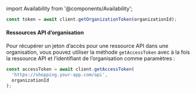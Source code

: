 import Availability from '@components/Availability';

```ts title="index.vue"
const token = await client.getOrganizationToken(organizationId);
```

#### Ressources API d’organisation

Pour récupérer un jeton d’accès pour une ressource API dans une organisation, vous pouvez utiliser la méthode `getAccessToken` avec à la fois la ressource API et l’identifiant de l’organisation comme paramètres :

```ts title="index.vue"
const accessToken = await client.getAccessToken(
  'https://shopping.your-app.com/api',
  organizationId
);
```
